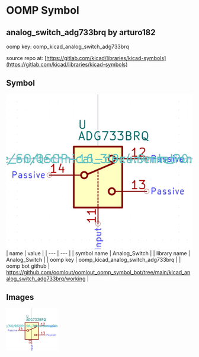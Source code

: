 # OOMP Symbol  
## analog_switch_adg733brq  by arturo182  
  
oomp key: oomp_kicad_analog_switch_adg733brq  
  
source repo at: [https://gitlab.com/kicad/libraries/kicad-symbols](https://gitlab.com/kicad/libraries/kicad-symbols)  
## Symbol  
  
[![working.png](working_600.png)](working.png)  
| name | value | 
| --- | --- | 
| symbol name | Analog_Switch | 
| library name | Analog_Switch | 
| oomp key | oomp_kicad_analog_switch_adg733brq | 
| oomp bot github | https://github.com/oomlout/oomlout_oomp_symbol_bot/tree/main/kicad_analog_switch_adg733brq/working | 
## Images  
  
[![working.png](working_140.png)](working.png)  
